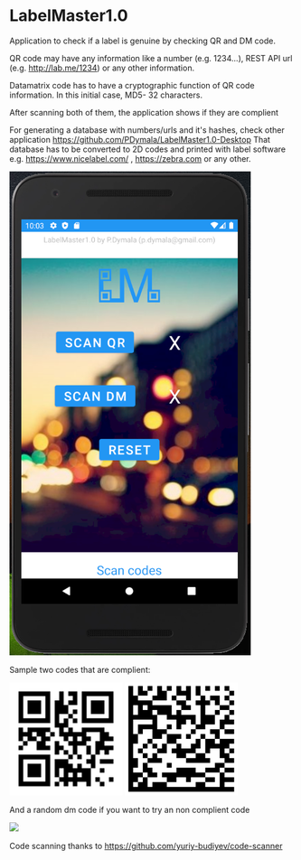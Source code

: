 # LabelMaster1.0
Application to check if a label is genuine by checking QR and DM code.

QR code may have any information like a number (e.g. 1234...), REST API url (e.g. http://lab.me/1234) or any other information.

Datamatrix code has to have a cryptographic function of QR code information. In this initial case, MD5- 32 characters. 

After scanning both of them, the application shows if they are complient

For generating a database with numbers/urls and it's hashes, check other application https://github.com/PDymala/LabelMaster1.0-Desktop
That database has to be converted to 2D codes and printed with label software e.g. https://www.nicelabel.com/ , https://zebra.com or any other.


![Image](lm.png)

Sample two codes that are complient:

<img src="qr-code.png" width="200" />


<img src="dm-code.png" width="200" />

And a random dm code if you want to try an non complient code

<img src="https://www.cognex.com/library/media/resources/symbologies/datamatrix.jpg?h=300&w=447&la=en&hash=67F50BAFC5C7C02B92A525BC858B9A7A8660A349" width="300" />



Code scanning thanks to https://github.com/yuriy-budiyev/code-scanner

